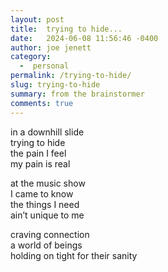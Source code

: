 ```yaml
---
layout: post
title:  trying to hide...
date:   2024-06-08 11:56:46 -0400
author: joe jenett
category:
  -  personal
permalink: /trying-to-hide/
slug: trying-to-hide
summary: from the brainstormer
comments: true
---
```

in a downhill slide  
trying to hide  
the pain I feel  
my pain is real  

at the music show  
I came to know  
the things I need  
ain’t unique to me  

craving connection   
a world of beings   
holding on tight 
for their sanity 

<a href="https://brid.gy/publish/mastodon"></a>